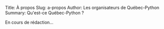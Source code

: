 Title: À propos
Slug: a-propos
Author: Les organisateurs de Québec-Python
Summary: Qu'est-ce Québec-Python ?

En cours de rédaction...
